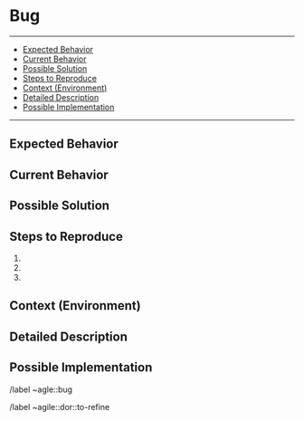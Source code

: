 # Bug
---

<!-- vim-markdown-toc GitLab -->

* [Expected Behavior](#expected-behavior)
* [Current Behavior](#current-behavior)
* [Possible Solution](#possible-solution)
* [Steps to Reproduce](#steps-to-reproduce)
* [Context (Environment)](#context-environment)
* [Detailed Description](#detailed-description)
* [Possible Implementation](#possible-implementation)

<!-- vim-markdown-toc -->

---
<!--- Provide a general summary of the issue in the Title above -->

## Expected Behavior
<!--- Tell us what should happen -->

## Current Behavior
<!--- Tell us what happens instead of the expected behavior -->

## Possible Solution
<!--- Not obligatory, but suggest a fix/reason for the bug, -->

## Steps to Reproduce
<!--- Provide a link to a live example, or an unambiguous set of steps to -->
<!--- reproduce this bug. Include code to reproduce, if relevant -->
1.
1.
1.

## Context (Environment)
<!--- How has this issue affected you? What are you trying to accomplish? -->
<!--- Providing context helps us come up with a solution that is most useful in the real world -->

<!--- Provide a general summary of the issue in the Title above -->

## Detailed Description
<!--- Provide a detailed description of the change or addition you are proposing -->

## Possible Implementation
<!--- Not obligatory, but suggest an idea for implementing addition or change -->

<!-- Actions -->
/label ~agle::bug

/label ~agile::dor::to-refine
